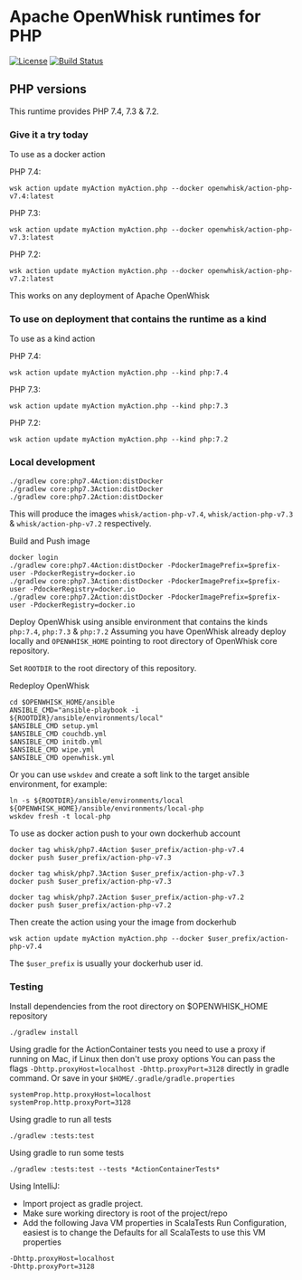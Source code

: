 <!--
#
# Licensed to the Apache Software Foundation (ASF) under one or more
# contributor license agreements.  See the NOTICE file distributed with
# this work for additional information regarding copyright ownership.
# The ASF licenses this file to You under the Apache License, Version 2.0
# (the "License"); you may not use this file except in compliance with
# the License.  You may obtain a copy of the License at
#
#     http://www.apache.org/licenses/LICENSE-2.0
#
# Unless required by applicable law or agreed to in writing, software
# distributed under the License is distributed on an "AS IS" BASIS,
# WITHOUT WARRANTIES OR CONDITIONS OF ANY KIND, either express or implied.
# See the License for the specific language governing permissions and
# limitations under the License.
#
-->

# Apache OpenWhisk runtimes for PHP
[![License](https://img.shields.io/badge/license-Apache--2.0-blue.svg)](http://www.apache.org/licenses/LICENSE-2.0)
[![Build Status](https://travis-ci.org/apache/openwhisk-runtime-php.svg?branch=master)](https://travis-ci.org/apache/openwhisk-runtime-php)


## PHP versions

This runtime provides PHP 7.4, 7.3 & 7.2.

### Give it a try today
To use as a docker action

PHP 7.4:
```
wsk action update myAction myAction.php --docker openwhisk/action-php-v7.4:latest
```

PHP 7.3:
```
wsk action update myAction myAction.php --docker openwhisk/action-php-v7.3:latest
```

PHP 7.2:
```
wsk action update myAction myAction.php --docker openwhisk/action-php-v7.2:latest
```

This works on any deployment of Apache OpenWhisk

### To use on deployment that contains the runtime as a kind
To use as a kind action

PHP 7.4:
```
wsk action update myAction myAction.php --kind php:7.4
```

PHP 7.3:
```
wsk action update myAction myAction.php --kind php:7.3
```

PHP 7.2:
```
wsk action update myAction myAction.php --kind php:7.2
```

### Local development
```
./gradlew core:php7.4Action:distDocker
./gradlew core:php7.3Action:distDocker
./gradlew core:php7.2Action:distDocker
```
This will produce the images `whisk/action-php-v7.4`, `whisk/action-php-v7.3` & `whisk/action-php-v7.2` respectively.

Build and Push image
```
docker login
./gradlew core:php7.4Action:distDocker -PdockerImagePrefix=$prefix-user -PdockerRegistry=docker.io
./gradlew core:php7.3Action:distDocker -PdockerImagePrefix=$prefix-user -PdockerRegistry=docker.io
./gradlew core:php7.2Action:distDocker -PdockerImagePrefix=$prefix-user -PdockerRegistry=docker.io
```

Deploy OpenWhisk using ansible environment that contains the kinds `php:7.4`, `php:7.3` & `php:7.2`
Assuming you have OpenWhisk already deploy locally and `OPENWHISK_HOME` pointing to root directory of OpenWhisk core repository.

Set `ROOTDIR` to the root directory of this repository.

Redeploy OpenWhisk
```
cd $OPENWHISK_HOME/ansible
ANSIBLE_CMD="ansible-playbook -i ${ROOTDIR}/ansible/environments/local"
$ANSIBLE_CMD setup.yml
$ANSIBLE_CMD couchdb.yml
$ANSIBLE_CMD initdb.yml
$ANSIBLE_CMD wipe.yml
$ANSIBLE_CMD openwhisk.yml
```

Or you can use `wskdev` and create a soft link to the target ansible environment, for example:
```
ln -s ${ROOTDIR}/ansible/environments/local ${OPENWHISK_HOME}/ansible/environments/local-php
wskdev fresh -t local-php
```

To use as docker action push to your own dockerhub account
```
docker tag whisk/php7.4Action $user_prefix/action-php-v7.4
docker push $user_prefix/action-php-v7.3
```
```
docker tag whisk/php7.3Action $user_prefix/action-php-v7.3
docker push $user_prefix/action-php-v7.3
```
```
docker tag whisk/php7.2Action $user_prefix/action-php-v7.2
docker push $user_prefix/action-php-v7.2
```

Then create the action using your the image from dockerhub
```
wsk action update myAction myAction.php --docker $user_prefix/action-php-v7.4
```
The `$user_prefix` is usually your dockerhub user id.

### Testing
Install dependencies from the root directory on $OPENWHISK_HOME repository
```
./gradlew install
```

Using gradle for the ActionContainer tests you need to use a proxy if running on Mac, if Linux then don't use proxy options
You can pass the flags `-Dhttp.proxyHost=localhost -Dhttp.proxyPort=3128` directly in gradle command.
Or save in your `$HOME/.gradle/gradle.properties`
```
systemProp.http.proxyHost=localhost
systemProp.http.proxyPort=3128
```
Using gradle to run all tests
```
./gradlew :tests:test
```
Using gradle to run some tests
```
./gradlew :tests:test --tests *ActionContainerTests*
```
Using IntelliJ:
- Import project as gradle project.
- Make sure working directory is root of the project/repo
- Add the following Java VM properties in ScalaTests Run Configuration, easiest is to change the Defaults for all ScalaTests to use this VM properties
```
-Dhttp.proxyHost=localhost
-Dhttp.proxyPort=3128
```
